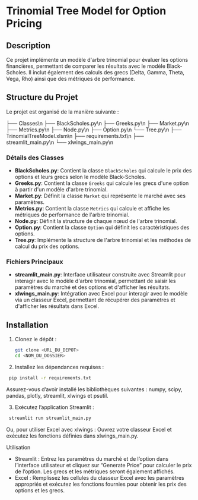 # Trinomial Tree Model for Option Pricing

## Description
Ce projet implémente un modèle d'arbre trinomial pour évaluer les options financières, permettant de comparer les résultats avec le modèle Black-Scholes. Il inclut également des calculs des grecs (Delta, Gamma, Theta, Vega, Rho) ainsi que des métriques de performance.

## Structure du Projet

Le projet est organisé de la manière suivante :

├── Classes\\n
    ├── BlackScholes.py\\n
    ├── Greeks.py\n
    ├── Market.py\n
    ├── Metrics.py\n
    ├── Node.py\n
    ├── Option.py\n
    └── Tree.py\n
├── TrinomialTreeModel.xlsm\n
├── requirements.txt\n
├── streamlit_main.py\n
└── xlwings_main.py\n

### Détails des Classes

- **BlackScholes.py**: Contient la classe `BlackScholes` qui calcule le prix des options et leurs grecs selon le modèle Black-Scholes.
- **Greeks.py**: Contient la classe `Greeks` qui calcule les grecs d'une option à partir d'un modèle d'arbre trinomial.
- **Market.py**: Définit la classe `Market` qui représente le marché avec ses paramètres.
- **Metrics.py**: Contient la classe `Metrics` qui calcule et affiche les métriques de performance de l'arbre trinomial.
- **Node.py**: Définit la structure de chaque nœud de l'arbre trinomial.
- **Option.py**: Contient la classe `Option` qui définit les caractéristiques des options.
- **Tree.py**: Implémente la structure de l'arbre trinomial et les méthodes de calcul du prix des options.

### Fichiers Principaux

- **streamlit_main.py**: Interface utilisateur construite avec Streamlit pour interagir avec le modèle d'arbre trinomial, permettant de saisir les paramètres du marché et des options et d'afficher les résultats.
- **xlwings_main.py**: Intégration avec Excel pour interagir avec le modèle via un classeur Excel, permettant de récupérer des paramètres et d'afficher les résultats dans Excel.

## Installation

1. Clonez le dépôt :
   ```bash
   git clone <URL_DU_DEPOT>
   cd <NOM_DU_DOSSIER>
   ```

2.	Installez les dépendances requises :

  ```bash
   pip install -r requirements.txt
  ```
  Assurez-vous d’avoir installé les bibliothèques suivantes : numpy, scipy, pandas, plotly, streamlit, xlwings et psutil.

3.	Exécutez l’application Streamlit :

  ```bash
   streamlit run streamlit_main.py
  ```

Ou, pour utiliser Excel avec xlwings :
Ouvrez votre classeur Excel et exécutez les fonctions définies dans xlwings_main.py.

Utilisation

- Streamlit : Entrez les paramètres du marché et de l’option dans l’interface utilisateur et cliquez sur “Generate Price” pour calculer le prix de l’option. Les grecs et les métriques seront également affichés.
- Excel : Remplissez les cellules du classeur Excel avec les paramètres appropriés et exécutez les fonctions fournies pour obtenir les prix des options et les grecs.

  
